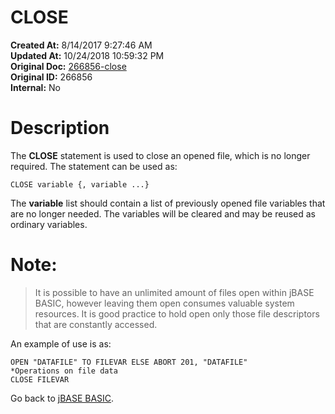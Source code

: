 # CLOSE 

**Created At:** 8/14/2017 9:27:46 AM  
**Updated At:** 10/24/2018 10:59:32 PM  
**Original Doc:** [266856-close](https://docs.jbase.com/36868-jbase-basic/266856-close)  
**Original ID:** 266856  
**Internal:** No  


# Description

The **CLOSE** statement is used to close an opened file, which is no longer required. The statement can be used as:

```
CLOSE variable {, variable ...}
```

The **variable** list should contain a list of previously opened file variables that are no longer needed. The variables will be cleared and may be reused as ordinary variables.

# Note:


> It is possible to have an unlimited amount of files open within jBASE BASIC, however leaving them open consumes valuable system resources. It is good practice to hold open only those file descriptors that are constantly accessed.


An example of use is as:

```
OPEN "DATAFILE" TO FILEVAR ELSE ABORT 201, "DATAFILE"
*Operations on file data 
CLOSE FILEVAR
```



Go back to [jBASE BASIC](./../jbase-basic-programmers-reference-guide).
